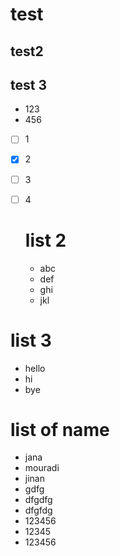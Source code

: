 # test

## test2

## test 3



- 123
- 456

- [ ] 1
- [x] 2
- [ ] 3
- [ ] 4
  
  # list 2
  - abc
  - def
  - ghi
  - jkl

# list 3
- hello
- hi
- bye

# list of name
- jana
- mouradi
-  jinan
-  gdfg
-  dfgdfg
-  dfgfdg
-  123456
-  12345
-  123456